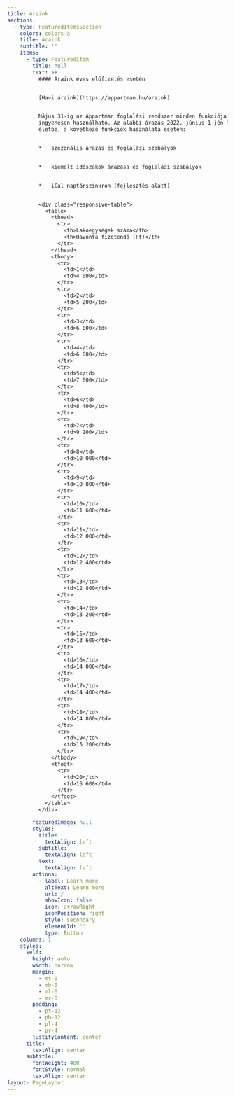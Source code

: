 ```yaml
---
title: Áraink
sections:
  - type: FeaturedItemsSection
    colors: colors-a
    title: Áraink
    subtitle: ''
    items:
      - type: FeaturedItem
        title: null
        text: >+
          #### Áraink éves előfizetés esetén


          [Havi áraink](https://appartman.hu/araink)


          Május 31-ig az Appartman foglalási rendszer minden funkciója
          ingyenesen használható. Az alábbi árazás 2022. június 1-jén lép
          életbe, a következő funkciók használata esetén:


          *   szezonális árazás és foglalási szabályok


          *   kiemelt időszakok árazása és foglalási szabályok


          *   iCal naptárszinkron (fejlesztés alatt)


          <div class="responsive-table">
            <table>
              <thead>
                <tr>
                  <th>Lakóegységek száma</th>
                  <th>Havonta fizetendő (Ft)</th>
                </tr>
              </thead>
              <tbody>
                <tr>
                  <td>1</td>
                  <td>4 000</td>
                </tr>
                <tr>
                  <td>2</td>
                  <td>5 200</td>
                </tr>
                <tr>
                  <td>3</td>
                  <td>6 000</td>
                </tr>
                <tr>
                  <td>4</td>
                  <td>6 800</td>
                </tr>
                <tr>
                  <td>5</td>
                  <td>7 600</td>
                </tr>
                <tr>
                  <td>6</td>
                  <td>8 400</td>
                </tr>
                <tr>
                  <td>7</td>
                  <td>9 200</td>
                </tr>
                <tr>
                  <td>8</td>
                  <td>10 000</td>
                </tr>
                <tr>
                  <td>9</td>
                  <td>10 800</td>
                </tr>
                <tr>
                  <td>10</td>
                  <td>11 600</td>
                </tr>
                <tr>
                  <td>11</td>
                  <td>12 000</td>
                </tr>
                <tr>
                  <td>12</td>
                  <td>12 400</td>
                </tr>
                <tr>
                  <td>13</td>
                  <td>12 800</td>
                </tr>
                <tr>
                  <td>14</td>
                  <td>13 200</td>
                </tr>
                <tr>
                  <td>15</td>
                  <td>13 600</td>
                </tr>
                <tr>
                  <td>16</td>
                  <td>14 000</td>
                </tr>
                <tr>
                  <td>17</td>
                  <td>14 400</td>
                </tr>
                <tr>
                  <td>18</td>
                  <td>14 800</td>
                </tr>
                <tr>
                  <td>19</td>
                  <td>15 200</td>
                </tr>
              </tbody>
              <tfoot>
                <tr>
                  <td>20</td>
                  <td>15 600</td>
                </tr>
              </tfoot>
            </table>
          </div>

        featuredImage: null
        styles:
          title:
            textAlign: left
          subtitle:
            textAlign: left
          text:
            textAlign: left
        actions:
          - label: Learn more
            altText: Learn more
            url: /
            showIcon: false
            icon: arrowRight
            iconPosition: right
            style: secondary
            elementId: ''
            type: Button
    columns: 1
    styles:
      self:
        height: auto
        width: narrow
        margin:
          - mt-0
          - mb-0
          - ml-0
          - mr-0
        padding:
          - pt-12
          - pb-12
          - pl-4
          - pr-4
        justifyContent: center
      title:
        textAlign: center
      subtitle:
        fontWeight: 400
        fontStyle: normal
        textAlign: center
layout: PageLayout
---
```

